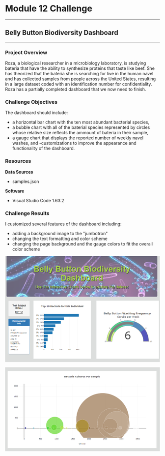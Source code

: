 # Module 12 Challenge

---
## Belly Button Biodiversity Dashboard
---

### Project Overview
Roza, a biological researcher in a microbiology laboratory, is studying bateria that have the ability to synthesize proteins that taste like beef. She has theorized that the bateria she is searching for live in the human navel and has collected samples from people across the United States, resulting in a large dataset coded with an identification number for confidentiality. Roza has a partially completed dashboard that we now need to finish. 


### Challenge Objectives
The dashboard should include: 
- a horizontal bar chart with the ten most abundant bacterial species,
- a bubble chart with all of the baterial species represented by circles whose relative size reflects the ammount of bateria in their sample,
- a gauge chart that displays the reported number of weekly navel washes, and
-customizations to improve the appearance and functionality of the dashboard.


### Resources
**Data Sources**
- samples.json

**Software**
- Visual Studio Code 1.63.2

### Challenge Results
I customized several features of the dashboard including:
- adding a background image to the "jumbotron"
- changing the text formatting and color scheme
- changing the page background and the gauge colors to fit the overall color scheme

![dashboard1.png](https://github.com/saraegregg/Mod12_Plotly/blob/main/static/images/dashboard1.png)

![dashboard2.png](https://github.com/saraegregg/Mod12_Plotly/blob/main/static/images/dashboard2.png)


